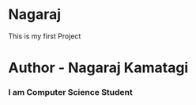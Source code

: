 # Nagaraj
This is my  first Project
<h1>Author - Nagaraj Kamatagi</h1>
<h3>I am Computer Science Student </h3>
